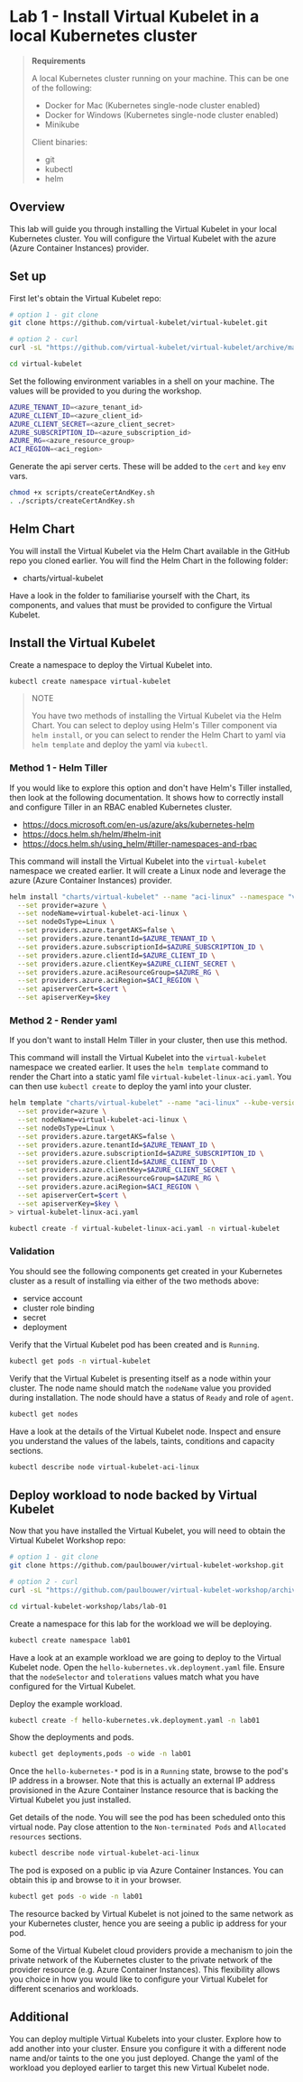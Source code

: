# Lab 1 - Install Virtual Kubelet in a local Kubernetes cluster

> **Requirements**
>
> A local Kubernetes cluster running on your machine. This can be one of the following:
> - Docker for Mac (Kubernetes single-node cluster enabled)
> - Docker for Windows (Kubernetes single-node cluster enabled)
> - Minikube
>
> Client binaries:
> - git
> - kubectl
> - helm

## Overview

This lab will guide you through installing the Virtual Kubelet in your local Kubernetes cluster. You will configure the Virtual Kubelet with the azure (Azure Container Instances) provider.

## Set up

First let's obtain the Virtual Kubelet repo:

```bash
# option 1 - git clone
git clone https://github.com/virtual-kubelet/virtual-kubelet.git

# option 2 - curl
curl -sL "https://github.com/virtual-kubelet/virtual-kubelet/archive/master.tar.gz" | tar -zx && mv virtual-kubelet-master virtual-kubelet

cd virtual-kubelet
```

Set the following environment variables in a shell on your machine. The values will be provided to you during the workshop.

```bash
AZURE_TENANT_ID=<azure_tenant_id>
AZURE_CLIENT_ID=<azure_client_id>
AZURE_CLIENT_SECRET=<azure_client_secret>
AZURE_SUBSCRIPTION_ID=<azure_subscription_id>
AZURE_RG=<azure_resource_group>
ACI_REGION=<aci_region>
```

Generate the api server certs. These will be added to the `cert` and `key` env vars.

```bash
chmod +x scripts/createCertAndKey.sh
. ./scripts/createCertAndKey.sh
```

## Helm Chart

You will install the Virtual Kubelet via the Helm Chart available in the GitHub repo you cloned earlier. You will find the Helm Chart in the following folder:

- charts/virtual-kubelet

Have a look in the folder to familiarise yourself with the Chart, its components, and values that must be provided to configure the Virtual Kubelet.

## Install the Virtual Kubelet

Create a namespace to deploy the Virtual Kubelet into.

```bash
kubectl create namespace virtual-kubelet
```
> NOTE
>
> You have two methods of installing the Virtual Kubelet via the Helm Chart. You can select to deploy using Helm's Tiller component via `helm install`, or you can select to render the Helm Chart to yaml via `helm template` and deploy the yaml via `kubectl`.
> 

### Method 1 - Helm Tiller

If you would like to explore this option and don't have Helm's Tiller installed, then look at the following documentation. It shows how to correctly install and configure Tiller in an RBAC enabled Kubernetes cluster.

- https://docs.microsoft.com/en-us/azure/aks/kubernetes-helm
- https://docs.helm.sh/helm/#helm-init
- https://docs.helm.sh/using_helm/#tiller-namespaces-and-rbac

This command will install the Virtual Kubelet into the `virtual-kubelet` namespace we created earlier. It will create a Linux node and leverage the azure (Azure Container Instances) provider.

```bash
helm install "charts/virtual-kubelet" --name "aci-linux" --namespace "virtual-kubelet" \
  --set provider=azure \
  --set nodeName=virtual-kubelet-aci-linux \
  --set nodeOsType=Linux \
  --set providers.azure.targetAKS=false \
  --set providers.azure.tenantId=$AZURE_TENANT_ID \
  --set providers.azure.subscriptionId=$AZURE_SUBSCRIPTION_ID \
  --set providers.azure.clientId=$AZURE_CLIENT_ID \
  --set providers.azure.clientKey=$AZURE_CLIENT_SECRET \
  --set providers.azure.aciResourceGroup=$AZURE_RG \
  --set providers.azure.aciRegion=$ACI_REGION \
  --set apiserverCert=$cert \
  --set apiserverKey=$key
```

### Method 2 - Render yaml

If you don't want to install Helm Tiller in your cluster, then use this method.

This command will install the Virtual Kubelet into the `virtual-kubelet` namespace we created earlier. It uses the `helm template` command to render the Chart into a static yaml file `virtual-kubelet-linux-aci.yaml`. You can then use `kubectl create` to deploy the yaml into your cluster.

```bash
helm template "charts/virtual-kubelet" --name "aci-linux" --kube-version "1.10" --namespace "virtual-kubelet" \
  --set provider=azure \
  --set nodeName=virtual-kubelet-aci-linux \
  --set nodeOsType=Linux \
  --set providers.azure.targetAKS=false \
  --set providers.azure.tenantId=$AZURE_TENANT_ID \
  --set providers.azure.subscriptionId=$AZURE_SUBSCRIPTION_ID \
  --set providers.azure.clientId=$AZURE_CLIENT_ID \
  --set providers.azure.clientKey=$AZURE_CLIENT_SECRET \
  --set providers.azure.aciResourceGroup=$AZURE_RG \
  --set providers.azure.aciRegion=$ACI_REGION \
  --set apiserverCert=$cert \
  --set apiserverKey=$key \
> virtual-kubelet-linux-aci.yaml

kubectl create -f virtual-kubelet-linux-aci.yaml -n virtual-kubelet
```

### Validation

You should see the following components get created in your Kubernetes cluster as a result of installing via either of the two methods above:

- service account
- cluster role binding
- secret
- deployment

Verify that the Virtual Kubelet pod has been created and is `Running`.

```bash
kubectl get pods -n virtual-kubelet
```

Verify that the Virtual Kubelet is presenting itself as a node within your cluster. The node name should match the `nodeName` value you provided during installation. The node should have a status of `Ready` and role of `agent`.

```bash
kubectl get nodes
```

Have a look at the details of the Virtual Kubelet node. Inspect and ensure you understand the values of the labels, taints, conditions and capacity sections.

```bash
kubectl describe node virtual-kubelet-aci-linux
```

## Deploy workload to node backed by Virtual Kubelet

Now that you have installed the Virtual Kubelet, you will need to obtain the Virtual Kubelet Workshop repo:

```bash
# option 1 - git clone
git clone https://github.com/paulbouwer/virtual-kubelet-workshop.git

# option 2 - curl
curl -sL "https://github.com/paulbouwer/virtual-kubelet-workshop/archive/master.tar.gz" | tar -zx && mv virtual-kubelet-workshop-master virtual-kubelet-workshop

cd virtual-kubelet-workshop/labs/lab-01
```

Create a namespace for this lab for the workload we will be deploying.

```bash
kubectl create namespace lab01
```

Have a look at an example workload we are going to deploy to the Virtual Kubelet node. Open the `hello-kubernetes.vk.deployment.yaml` file. Ensure that the `nodeSelector` and `tolerations` values match what you have configured for the Virtual Kubelet.

Deploy the example workload.

```bash
kubectl create -f hello-kubernetes.vk.deployment.yaml -n lab01
```

Show the deployments and pods.

```bash
kubectl get deployments,pods -o wide -n lab01
```

Once the `hello-kubernetes-*` pod is in a `Running` state, browse to the pod's IP address in a browser. Note that this is actually an external IP address provisioned in the Azure Container Instance resource that is backing the Virtual Kubelet you just installed.

Get details of the node. You will see the pod has been scheduled onto this virtual node. Pay close attention to the `Non-terminated Pods` and `Allocated resources` sections.

```bash
kubectl describe node virtual-kubelet-aci-linux
```

The pod is exposed on a public ip via Azure Container Instances. You can obtain this ip and browse to it in your browser.

```bash
kubectl get pods -o wide -n lab01
```

The resource backed by Virtual Kubelet is not joined to the same network as your Kubernetes cluster, hence you are seeing a public ip address for your pod.

Some of the Virtual Kubelet cloud providers provide a mechanism to join the private network of the Kubernetes cluster to the private network of the provider resource (e.g. Azure Container Instances). This flexibility allows you choice in how you would like to configure your Virtual Kubelet for different scenarios and workloads.

## Additional

You can deploy multiple Virtual Kubelets into your cluster. Explore how to add another into your cluster. Ensure you configure it with a different node name and/or taints to the one you just deployed. Change the yaml of the workload you deployed earlier to target this new Virtual Kubelet node.
